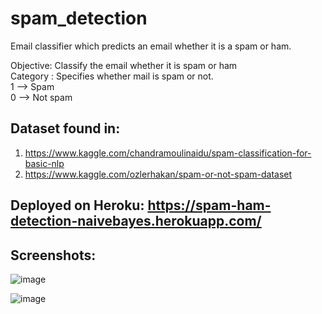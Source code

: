 # spam_detection

Email classifier which predicts an email whether it is a spam or ham. 

Objective: Classify the email whether it is spam or ham <br />
Category : Specifies whether mail is spam or not. <br />
1 --> Spam <br />
0 --> Not spam <br />

## Dataset found in:
  1. https://www.kaggle.com/chandramoulinaidu/spam-classification-for-basic-nlp
  2. https://www.kaggle.com/ozlerhakan/spam-or-not-spam-dataset

## Deployed on Heroku: https://spam-ham-detection-naivebayes.herokuapp.com/

## Screenshots:

![image](https://user-images.githubusercontent.com/88320170/181919491-dcf17b28-b0e0-4845-b1d7-ee150023712b.png)

![image](https://user-images.githubusercontent.com/88320170/181919549-c2c9fbef-5d20-425d-adfd-de1ed8160b5f.png)
